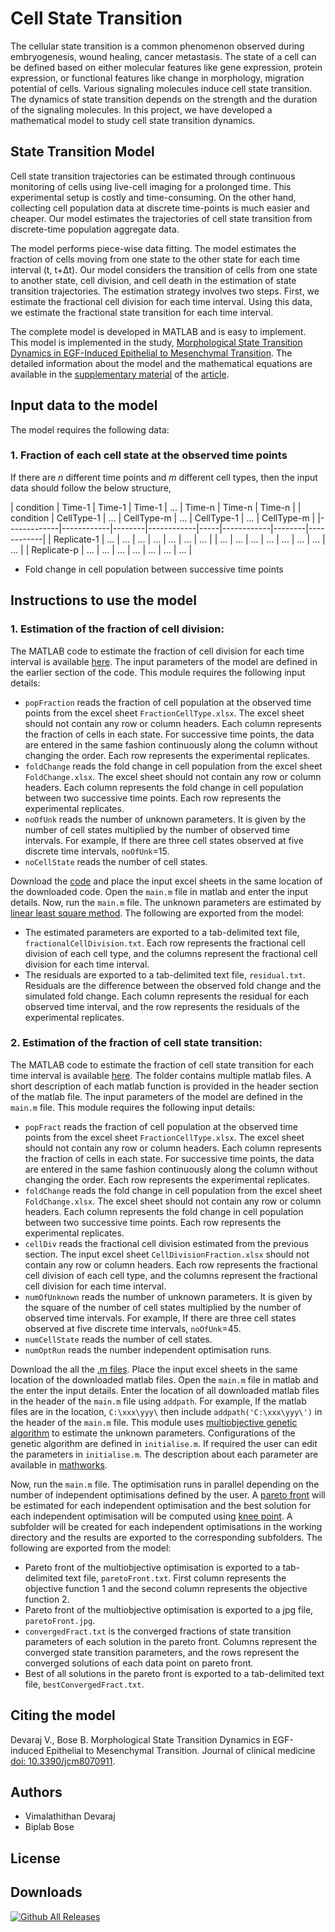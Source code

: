 # Cell State Transition
The cellular state transition is a common phenomenon observed during embryogenesis, wound healing, cancer metastasis. The state of a cell can be defined based on either molecular features like gene expression, protein expression, or functional features like change in morphology, migration potential of cells. Various signaling molecules induce cell state transition. The dynamics of state transition depends on the strength and the duration of the signaling molecules. In this project, we have developed a mathematical model to study cell state transition dynamics.

## State Transition Model
Cell state transition trajectories can be estimated through continuous monitoring of cells using live-cell imaging for a prolonged time. This experimental setup is costly and time-consuming. On the other hand, collecting cell population data at discrete time-points is much easier and cheaper. Our model estimates the trajectories of cell state transition from discrete-time population aggregate data.

The model performs piece-wise data fitting. The model estimates the fraction of cells moving from one state to the other state for each time interval (t, t+&#916;t). Our model considers the transition of cells from one state to another state, cell division, and cell death in the estimation of state transition trajectories. The estimation strategy involves two steps. First, we estimate the fractional cell division for each time interval. Using this data, we estimate the fractional state transition for each time interval.

The complete model is developed in MATLAB and is easy to implement. This model is implemented in the study, [Morphological State Transition Dynamics in EGF-Induced Epithelial to Mesenchymal Transition](https://www.mdpi.com/2077-0383/8/7/911/htm). The detailed information about the model and the mathematical equations are available in the [supplementary material](https://www.mdpi.com/2077-0383/8/7/911#supplementary) of the [article](https://www.mdpi.com/2077-0383/8/7/911).

## Input data to the model
The model requires the following data:

### 1. Fraction of each cell state at the observed time points

   If there are _n_ different time points and _m_ different cell types, then the input data should follow the below structure,


|  condition  |   Time-1   | Time-1 |   Time-1   | ... |   Time-n   | Time-n |   Time-n   |
|  condition  | CellType-1 |  ...   | CellType-m | ... | CellType-1 |  ...   | CellType-m |
|-------------|------------|--------|------------|-----|------------|--------|------------|
| Replicate-1 | ...        | ...    | ...        | ... | ...        | ...    | ...        |
| ...         | ...        | ...    | ...        | ... | ...        | ...    | ...        |
| Replicate-p | ...        | ...    | ...        | ... | ...        | ...    | ...        |

   * Fold change in cell population between successive time points

## Instructions to use the model
### 1. Estimation of the fraction of cell division:
The MATLAB code to estimate the fraction of cell division for each time interval is available [here](FractionalCellDivisionEstimationCode/main.m). The input parameters of the model are defined in the earlier section of the code. This module requires the following input details:

   * `popFraction` reads the fraction of cell population at the observed time points from the excel sheet `FractionCellType.xlsx`. The excel sheet should not contain any row or column headers. Each column represents the fraction of cells in each state. For successive time points, the data are entered in the same fashion continuously along the column without changing the order. Each row represents the experimental replicates.
   * `foldChange` reads the fold change in cell population from the excel sheet `FoldChange.xlsx`. The excel sheet should not contain any row or column headers. Each column represents the fold change in cell population between two successive time points. Each row represents the experimental replicates.
   * `noOfUnk` reads the number of unknown parameters. It is given by the number of cell states multiplied by the number of observed time intervals. For example, If there are three cell states observed at five discrete time intervals, `noOfUnk`=15.
   * `noCellState` reads the number of cell states.

Download the [code](FractionalCellDivisionEstimationCode/main.m) and place the input excel sheets in the same location of the downloaded code. Open the `main.m` file in matlab and enter the input details. Now, run the `main.m` file. The unknown parameters are estimated by [linear least square method](https://in.mathworks.com/help/optim/ug/lsqlin.html). The following are exported from the model:

   * The estimated parameters are exported to a tab-delimited text file, `fractionalCellDivision.txt`. Each row represents the fractional cell division of each cell type, and the columns represent the fractional cell division for each time interval.
   * The residuals are exported to a tab-delimited text file, `residual.txt`. Residuals are the difference between the observed fold change and the simulated fold change. Each column represents the residual for each observed time interval, and the row represents the residuals of the experimental replicates.

### 2. Estimation of the fraction of cell state transition:
The MATLAB code to estimate the fraction of cell state transition for each time interval is available [here](FractionalStateTransitionEstimationCode/). The folder contains multiple matlab files. A short description of each matlab function is provided in the header section of the matlab file. The input parameters of the model are defined in the `main.m` file. This module requires the following input details:

   * `popFract` reads the fraction of cell population at the observed time points from the excel sheet `FractionCellType.xlsx`. The excel sheet should not contain any row or column headers. Each column represents the fraction of cells in each state. For successive time points, the data are entered in the same fashion continuously along the column without changing the order. Each row represents the experimental replicates.
   * `foldChange` reads the fold change in cell population from the excel sheet `FoldChange.xlsx`. The excel sheet should not contain any row or column headers. Each column represents the fold change in cell population between two successive time points. Each row represents the experimental replicates.
   * `cellDiv` reads the fractional cell division estimated from the previous section. The input excel sheet `CellDivisionFraction.xlsx` should not contain any row or column headers. Each row represents the fractional cell division of each cell type, and the columns represent the fractional cell division for each time interval.
   * `numOfUnknown` reads the number of unknown parameters. It is given by the square of the number of cell states multiplied by the number of observed time intervals. For example, If there are three cell states observed at five discrete time intervals, `noOfUnk`=45.
   * `numCellState` reads the number of cell states.
   * `numOptRun` reads the number independent optimisation runs.

Download the all the [.m files](FractionalStateTransitionEstimationCode/). Place the input excel sheets in the same location of the downloaded matlab files. Open the `main.m` file in matlab and the enter the input details. Enter the location of all downloaded matlab files in the header of the `main.m` file using `addpath`. For example, If the matlab files are in the location, `C:\xxx\yyy\` then include `addpath('C:\xxx\yyy\')` in the header of the `main.m` file. This module uses [multiobjective genetic algorithm](https://in.mathworks.com/help/gads/gamultiobj.html) to estimate the unknown parameters. Configurations of the genetic algorithm are defined in `initialise.m`. If required the user can edit the parameters in `initialise.m`. The description about each parameter are available in [mathworks](https://in.mathworks.com/help/gads/gamultiobj.html). 

Now, run the `main.m` file. The optimisation runs in parallel depending on the number of independent optimisations defined by the user. A [pareto front](https://in.mathworks.com/help/gads/examples/performing-a-multiobjective-optimization-using-the-genetic-algorithm.html) will be estimated for each independent optimisation and the best solution for each independent optimisation will be computed using [knee point](https://in.mathworks.com/matlabcentral/fileexchange/35094-knee-point). A subfolder will be created for each independent optimisations in the working directory and the results are exported to the corresponding subfolders. The following are exported from the model:

   * Pareto front of the multiobjective optimisation is exported to a tab-delimited text file, `paretoFront.txt`. First column represents the objective function 1 and the second column represents the objective function 2.
   * Pareto front of the multiobjective optimisation is exported to a jpg file, `paretoFront.jpg`.
   * `convergedFract.txt` is the converged fractions of state transition parameters of each solution in the pareto front. Columns represent the converged state transition parameters, and the rows represent the converged solutions of each data point on pareto front.
   * Best of all solutions in the pareto front is exported to a tab-delimited text file, `bestConvergedFract.txt`.

## Citing the model

Devaraj V., Bose B. Morphological State Transition Dynamics in EGF-induced Epithelial to Mesenchymal Transition. Journal of clinical medicine [doi: 10.3390/jcm8070911](https://www.mdpi.com/2077-0383/8/7/911).

## Authors

   * Vimalathithan Devaraj
   * Biplab Bose

## License

## Downloads

[![Github All Releases](https://img.shields.io/github/downloads/git@github.com:biplabbose/StateTransition.git/total.svg)]()